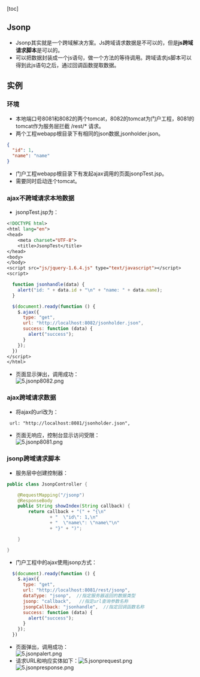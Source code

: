 [toc]
## Jsonp ##
- Jsonp其实就是一个跨域解决方案。Js跨域请求数据是不可以的，但是**js跨域请求脚本**是可以的。
- 可以把数据封装成一个js语句，做一个方法的等待调用。跨域请求js脚本可以得到此js语句之后，通过回调函数提取数据。

## 实例 ##
### 环境 ###
- 本地端口号8081和8082的两个tomcat，8082的tomcat为门户工程，8081的tomcat作为服务层拦截 /rest/* 请求。
- 两个工程webapp根目录下有相同的json数据,jsonholder.json。
```json
{
  "id": 1,
  "name": "name"
}
```

- 门户工程webapp根目录下有发起ajax调用的页面jsonpTest.jsp。
- 需要同时启动连个tomcat。

### ajax不跨域请求本地数据 ###
- jsonpTest.jsp为：
```jsp
<!DOCTYPE html>
<html lang="en">
<head>
    <meta charset="UTF-8">
    <title>JsonpTest</title>
</head>
<body>
</body>
<script src="js/jquery-1.6.4.js" type="text/javascript"></script>
<script>

  function jsonhandle(data) {
    alert("id: " + data.id + "\n" + "name: " + data.name);
  }

  $(document).ready(function () {
    $.ajax({
      type: "get",
      url: "http://localhost:8082/jsonholder.json",
      success: function (data) {
        alert("success");
      }
    });
  })
</script>
</html>
```

- 页面显示弹出，调用成功：<br>![5.jsonp8082.png](http://img-blog.csdn.net/20180323114523579)

### ajax跨域请求数据 ###
- 将ajax的url改为：
```jsp
 url: "http://localhost:8081/jsonholder.json",
```

- 页面无响应，控制台显示访问受限：<br>![5.jsonp8081.png](http://img-blog.csdn.net/20180323114745134)

### jsonp跨域请求脚本 ###
- 服务层中创建控制器：
```java
public class JsonpController {

    @RequestMapping("/jsonp")
    @ResponseBody
    public String showIndex(String callback) {
        return callback + "(" + "{\n"
                + "  \"id\": 1,\n"
                + "  \"name\": \"name\"\n"
                + "}" + ")";

    }

}
```

- 门户工程中的ajax使用jsonp方式：
```js
  $(document).ready(function () {
    $.ajax({
      type: "get",
      url: "http://localhost:8081/rest/jsonp",
      dataType: "jsonp",  //指定服务器返回的数据类型
      jsonp: "callback",   //指定url查询参数名称
      jsonpCallback: "jsonhandle",  //指定回调函数名称
      success: function (data) {
        alert("success");
      }
    });
  })
```

- 页面弹出，调用成功：<br>![5.jsonpalert.png](http://img-blog.csdn.net/20180323115154453)
- 请求URL和响应实体如下：![5.jsonprequest.png](http://img-blog.csdn.net/20180323115244395)<br>![5.jsonpresponse.png](http://img-blog.csdn.net/20180323115329727)
